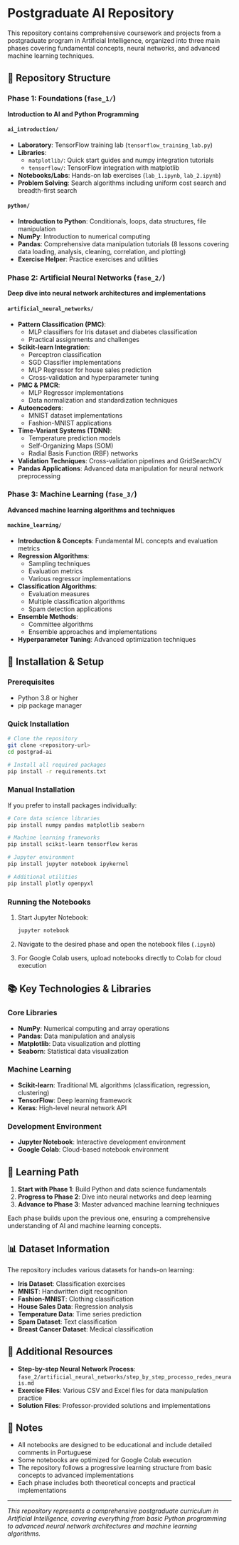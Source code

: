 # Postgraduate AI Repository

This repository contains comprehensive coursework and projects from a postgraduate program in Artificial Intelligence, organized into three main phases covering fundamental concepts, neural networks, and advanced machine learning techniques.

## 📁 Repository Structure

### Phase 1: Foundations (`fase_1/`)
**Introduction to AI and Python Programming**

#### `ai_introduction/`
- **Laboratory**: TensorFlow training lab (`tensorflow_training_lab.py`)
- **Libraries**: 
  - `matplotlib/`: Quick start guides and numpy integration tutorials
  - `tensorflow/`: TensorFlow integration with matplotlib
- **Notebooks/Labs**: Hands-on lab exercises (`lab_1.ipynb`, `lab_2.ipynb`)
- **Problem Solving**: Search algorithms including uniform cost search and breadth-first search

#### `python/`
- **Introduction to Python**: Conditionals, loops, data structures, file manipulation
- **NumPy**: Introduction to numerical computing
- **Pandas**: Comprehensive data manipulation tutorials (8 lessons covering data loading, analysis, cleaning, correlation, and plotting)
- **Exercise Helper**: Practice exercises and utilities

### Phase 2: Artificial Neural Networks (`fase_2/`)
**Deep dive into neural network architectures and implementations**

#### `artificial_neural_networks/`
- **Pattern Classification (PMC)**: 
  - MLP classifiers for Iris dataset and diabetes classification
  - Practical assignments and challenges
- **Scikit-learn Integration**:
  - Perceptron classification
  - SGD Classifier implementations
  - MLP Regressor for house sales prediction
  - Cross-validation and hyperparameter tuning
- **PMC & PMCR**: 
  - MLP Regressor implementations
  - Data normalization and standardization techniques
- **Autoencoders**: 
  - MNIST dataset implementations
  - Fashion-MNIST applications
- **Time-Variant Systems (TDNN)**:
  - Temperature prediction models
  - Self-Organizing Maps (SOM)
  - Radial Basis Function (RBF) networks
- **Validation Techniques**: Cross-validation pipelines and GridSearchCV
- **Pandas Applications**: Advanced data manipulation for neural network preprocessing

### Phase 3: Machine Learning (`fase_3/`)
**Advanced machine learning algorithms and techniques**

#### `machine_learning/`
- **Introduction & Concepts**: Fundamental ML concepts and evaluation metrics
- **Regression Algorithms**: 
  - Sampling techniques
  - Evaluation metrics
  - Various regressor implementations
- **Classification Algorithms**:
  - Evaluation measures
  - Multiple classification algorithms
  - Spam detection applications
- **Ensemble Methods**: 
  - Committee algorithms
  - Ensemble approaches and implementations
- **Hyperparameter Tuning**: Advanced optimization techniques

## 🚀 Installation & Setup

### Prerequisites
- Python 3.8 or higher
- pip package manager

### Quick Installation
```bash
# Clone the repository
git clone <repository-url>
cd postgrad-ai

# Install all required packages
pip install -r requirements.txt
```

### Manual Installation
If you prefer to install packages individually:

```bash
# Core data science libraries
pip install numpy pandas matplotlib seaborn

# Machine learning frameworks
pip install scikit-learn tensorflow keras

# Jupyter environment
pip install jupyter notebook ipykernel

# Additional utilities
pip install plotly openpyxl
```

### Running the Notebooks
1. Start Jupyter Notebook:
   ```bash
   jupyter notebook
   ```

2. Navigate to the desired phase and open the notebook files (`.ipynb`)

3. For Google Colab users, upload notebooks directly to Colab for cloud execution

## 📚 Key Technologies & Libraries

### Core Libraries
- **NumPy**: Numerical computing and array operations
- **Pandas**: Data manipulation and analysis
- **Matplotlib**: Data visualization and plotting
- **Seaborn**: Statistical data visualization

### Machine Learning
- **Scikit-learn**: Traditional ML algorithms (classification, regression, clustering)
- **TensorFlow**: Deep learning framework
- **Keras**: High-level neural network API

### Development Environment
- **Jupyter Notebook**: Interactive development environment
- **Google Colab**: Cloud-based notebook environment

## 🎯 Learning Path

1. **Start with Phase 1**: Build Python and data science fundamentals
2. **Progress to Phase 2**: Dive into neural networks and deep learning
3. **Advance to Phase 3**: Master advanced machine learning techniques

Each phase builds upon the previous one, ensuring a comprehensive understanding of AI and machine learning concepts.

## 📊 Dataset Information

The repository includes various datasets for hands-on learning:
- **Iris Dataset**: Classification exercises
- **MNIST**: Handwritten digit recognition
- **Fashion-MNIST**: Clothing classification
- **House Sales Data**: Regression analysis
- **Temperature Data**: Time series prediction
- **Spam Dataset**: Text classification
- **Breast Cancer Dataset**: Medical classification

## 🔧 Additional Resources

- **Step-by-step Neural Network Process**: `fase_2/artificial_neural_networks/step_by_step_processo_redes_neurais.md`
- **Exercise Files**: Various CSV and Excel files for data manipulation practice
- **Solution Files**: Professor-provided solutions and implementations

## 📝 Notes

- All notebooks are designed to be educational and include detailed comments in Portuguese
- Some notebooks are optimized for Google Colab execution
- The repository follows a progressive learning structure from basic concepts to advanced implementations
- Each phase includes both theoretical concepts and practical implementations

---

*This repository represents a comprehensive postgraduate curriculum in Artificial Intelligence, covering everything from basic Python programming to advanced neural network architectures and machine learning algorithms.*